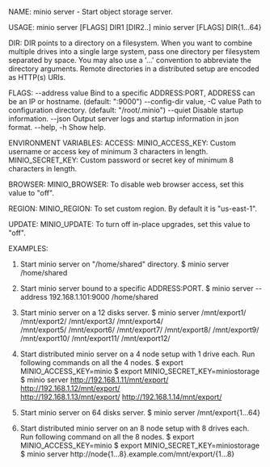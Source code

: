 NAME:
  minio server - Start object storage server.

USAGE:
  minio server [FLAGS] DIR1 [DIR2..]
  minio server [FLAGS] DIR{1...64}

DIR:
  DIR points to a directory on a filesystem. When you want to combine
  multiple drives into a single large system, pass one directory per
  filesystem separated by space. You may also use a '...' convention
  to abbreviate the directory arguments. Remote directories in a
  distributed setup are encoded as HTTP(s) URIs.


FLAGS:
  --address value               Bind to a specific ADDRESS:PORT, ADDRESS can be an IP or hostname. (default: ":9000")
  --config-dir value, -C value  Path to configuration directory. (default: "/root/.minio")
  --quiet                       Disable startup information.
  --json                        Output server logs and startup information in json format.
  --help, -h                    Show help.
  
ENVIRONMENT VARIABLES:
  ACCESS:
     MINIO_ACCESS_KEY: Custom username or access key of minimum 3 characters in length.
     MINIO_SECRET_KEY: Custom password or secret key of minimum 8 characters in length.

  BROWSER:
     MINIO_BROWSER: To disable web browser access, set this value to "off".

  REGION:
     MINIO_REGION: To set custom region. By default it is "us-east-1".

  UPDATE:
     MINIO_UPDATE: To turn off in-place upgrades, set this value to "off".

EXAMPLES:
  1. Start minio server on "/home/shared" directory.
      $ minio server /home/shared

  2. Start minio server bound to a specific ADDRESS:PORT.
      $ minio server --address 192.168.1.101:9000 /home/shared

  3. Start minio server on a 12 disks server.
      $ minio server /mnt/export1/ /mnt/export2/ /mnt/export3/ /mnt/export4/ \
          /mnt/export5/ /mnt/export6/ /mnt/export7/ /mnt/export8/ /mnt/export9/ \
          /mnt/export10/ /mnt/export11/ /mnt/export12/

  4. Start distributed minio server on a 4 node setup with 1 drive each. Run following commands on all the 4 nodes.
      $ export MINIO_ACCESS_KEY=minio
      $ export MINIO_SECRET_KEY=miniostorage
      $ minio server http://192.168.1.11/mnt/export/ http://192.168.1.12/mnt/export/ \
          http://192.168.1.13/mnt/export/ http://192.168.1.14/mnt/export/

  5. Start minio server on 64 disks server.
      $ minio server /mnt/export{1...64}

  6. Start distributed minio server on an 8 node setup with 8 drives each. Run following command on all the 8 nodes.
      $ export MINIO_ACCESS_KEY=minio
      $ export MINIO_SECRET_KEY=miniostorage
      $ minio server http://node{1...8}.example.com/mnt/export/{1...8}